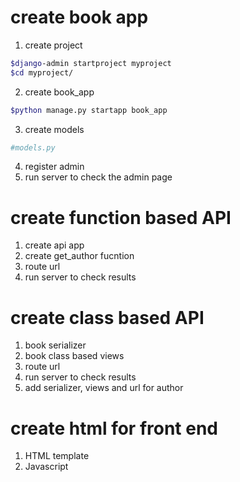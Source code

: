 # create book app
1. create project

```bash
$django-admin startproject myproject
$cd myproject/
```

2. create book_app

```bash
$python manage.py startapp book_app
```

3. create models
```python
#models.py
```
4. register admin
5. run server to check the admin page

# create function based API
1. create api app
2. create get_author fucntion
3. route url
4. run server to check results

# create class based API
1. book serializer
2. book class based views
3. route url
4. run server to check results
5. add serializer, views and url for author

# create html for front end
1. HTML template
2. Javascript